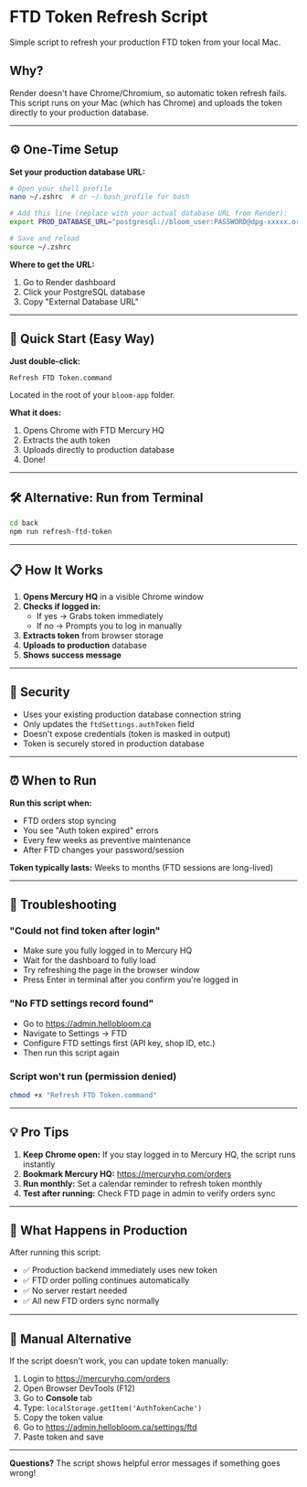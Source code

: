 # FTD Token Refresh Script

Simple script to refresh your production FTD token from your local Mac.

## Why?

Render doesn't have Chrome/Chromium, so automatic token refresh fails. This script runs on your Mac (which has Chrome) and uploads the token directly to your production database.

---

## ⚙️ One-Time Setup

**Set your production database URL:**

```bash
# Open your shell profile
nano ~/.zshrc  # or ~/.bash_profile for bash

# Add this line (replace with your actual database URL from Render):
export PROD_DATABASE_URL="postgresql://bloom_user:PASSWORD@dpg-xxxxx.oregon-postgres.render.com/bloom_db_imh1"

# Save and reload
source ~/.zshrc
```

**Where to get the URL:**
1. Go to Render dashboard
2. Click your PostgreSQL database
3. Copy "External Database URL"

---

## 🚀 Quick Start (Easy Way)

**Just double-click:**
```
Refresh FTD Token.command
```

Located in the root of your `bloom-app` folder.

**What it does:**
1. Opens Chrome with FTD Mercury HQ
2. Extracts the auth token
3. Uploads directly to production database
4. Done!

---

## 🛠️ Alternative: Run from Terminal

```bash
cd back
npm run refresh-ftd-token
```

---

## 📋 How It Works

1. **Opens Mercury HQ** in a visible Chrome window
2. **Checks if logged in:**
   - If yes → Grabs token immediately
   - If no → Prompts you to log in manually
3. **Extracts token** from browser storage
4. **Uploads to production** database
5. **Shows success message**

---

## 🔐 Security

- Uses your existing production database connection string
- Only updates the `ftdSettings.authToken` field
- Doesn't expose credentials (token is masked in output)
- Token is securely stored in production database

---

## ⏰ When to Run

**Run this script when:**
- FTD orders stop syncing
- You see "Auth token expired" errors
- Every few weeks as preventive maintenance
- After FTD changes your password/session

**Token typically lasts:** Weeks to months (FTD sessions are long-lived)

---

## 🐛 Troubleshooting

### "Could not find token after login"
- Make sure you fully logged in to Mercury HQ
- Wait for the dashboard to fully load
- Try refreshing the page in the browser window
- Press Enter in terminal after you confirm you're logged in

### "No FTD settings record found"
- Go to https://admin.hellobloom.ca
- Navigate to Settings → FTD
- Configure FTD settings first (API key, shop ID, etc.)
- Then run this script again

### Script won't run (permission denied)
```bash
chmod +x "Refresh FTD Token.command"
```

---

## 💡 Pro Tips

1. **Keep Chrome open:** If you stay logged in to Mercury HQ, the script runs instantly
2. **Bookmark Mercury HQ:** https://mercuryhq.com/orders
3. **Run monthly:** Set a calendar reminder to refresh token monthly
4. **Test after running:** Check FTD page in admin to verify orders sync

---

## 🔄 What Happens in Production

After running this script:
- ✅ Production backend immediately uses new token
- ✅ FTD order polling continues automatically
- ✅ No server restart needed
- ✅ All new FTD orders sync normally

---

## 📝 Manual Alternative

If the script doesn't work, you can update token manually:

1. Login to https://mercuryhq.com/orders
2. Open Browser DevTools (F12)
3. Go to **Console** tab
4. Type: `localStorage.getItem('AuthTokenCache')`
5. Copy the token value
6. Go to https://admin.hellobloom.ca/settings/ftd
7. Paste token and save

---

**Questions?** The script shows helpful error messages if something goes wrong!
